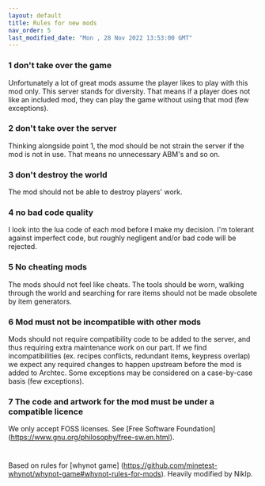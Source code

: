 ```yaml
---
layout: default
title: Rules for new mods
nav_order: 5
last_modified_date: "Mon , 28 Nov 2022 13:53:00 GMT"
---
```


### 1 don't take over the game

Unfortunately a lot of great mods assume the player likes to play with this mod only. This server stands for diversity. That means if a player does not like an included mod, they can play the game without using that mod (few exceptions).

### 2 don't take over the server

Thinking alongside point 1, the mod should be not strain the server if the mod is not in use. That means no unnecessary ABM's and so on.

### 3 don't destroy the world

The mod should not be able to destroy players' work.

### 4 no bad code quality

I look into the lua code of each mod before I make my decision. I'm tolerant against imperfect code, but roughly negligent and/or bad code will be rejected.

### 5 No cheating mods

The mods should not feel like cheats. The tools should be worn, walking through the world and searching for rare items should not be made obsolete by item generators.

### 6 Mod must not be incompatible with other mods

Mods should not require compatibility code to be added to the server, and thus requiring extra maintenance work on our part. If we find incompatibilities (ex. recipes conflicts, redundant items, keypress overlap) we expect any required changes to happen upstream before the mod is added to Archtec. Some exceptions may be considered on a case-by-case basis (few exceptions).

### 7 The code and artwork for the mod must be under a compatible licence

We only accept FOSS licenses. See [Free Software Foundation] (https://www.gnu.org/philosophy/free-sw.en.html).

#

Based on rules for [whynot game] (https://github.com/minetest-whynot/whynot-game#whynot-rules-for-mods). Heavily modified by Niklp.
